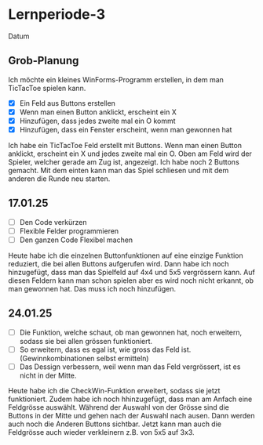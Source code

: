 # Lernperiode-3

Datum

## Grob-Planung

Ich möchte ein kleines WinForms-Programm erstellen, in dem man TicTacToe spielen kann.

- [x] Ein Feld aus Buttons erstellen
- [x] Wenn man einen Button anklickt, erscheint ein X
- [x] Hinzufügen, dass jedes zweite mal ein O kommt
- [x] Hinzufügen, dass ein Fenster erscheint, wenn man gewonnen hat

Ich habe ein TicTacToe Feld erstellt mit Buttons. Wenn man einen Button anklickt, erscheint ein X und jedes zweite mal ein O. Oben am Feld wird der Spieler, welcher gerade am Zug ist, angezeigt. Ich habe noch 2 Buttons gemacht. Mit dem einten kann man das Spiel schliesen und mit dem anderen die Runde neu starten.

## 17.01.25

- [ ] Den Code verkürzen
- [ ] Flexible Felder programmieren
- [ ] Den ganzen Code Flexibel machen

Heute habe ich die einzelnen Buttonfunktionen auf eine einzige Funktion reduziert, die bei allen Buttons aufgerufen wird. Dann habe ich noch hinzugefügt, dass man das Spielfeld auf 4x4 und 5x5 vergrössern kann. Auf diesen Feldern kann man schon spielen aber es wird noch nicht erkannt, ob man gewonnen hat. Das muss ich noch hinzufügen.

## 24.01.25

- [ ] Die Funktion, welche schaut, ob man gewonnen hat, noch erweitern, sodass sie bei allen grössen funktioniert.
- [ ] So erweitern, dass es egal ist, wie gross das Feld ist. (Gewinnkombinationen selbst ermitteln)
- [ ] Das Dessign verbessern, weil wenn man das Feld vergrössert, ist es nicht in der Mitte.

Heute habe ich die CheckWin-Funktion erweitert, sodass sie jetzt funktioniert. Zudem habe ich noch hhinzugefügt, dass man am Anfach eine Feldgrösse auswählt. Während der Auswahl von der Grösse sind die Buttons in der Mitte und gehen nach der Auswahl nach ausen. Dann werden auch noch die Anderen Buttons sichtbar. Jetzt kann man auch die Feldgrösse auch wieder verkleinern z.B. von 5x5 auf 3x3.
